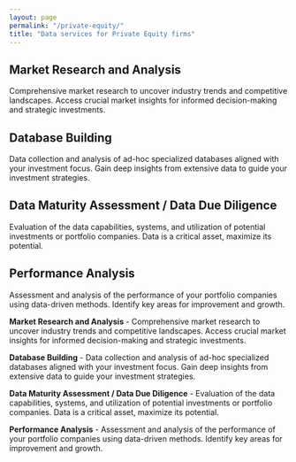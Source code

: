 ```yaml
---
layout: page
permalink: "/private-equity/"
title: "Data services for Private Equity firms"
---
```


## Market Research and Analysis
Comprehensive market research to uncover industry trends and competitive landscapes. Access crucial market insights for informed decision-making and strategic investments.

## **Database Building**
Data collection and analysis of ad-hoc specialized databases aligned with your investment focus. Gain deep insights from extensive data to guide your investment strategies.

## **Data Maturity Assessment / Data Due Diligence**
Evaluation of the data capabilities, systems, and utilization of potential investments or portfolio companies. Data is a critical asset, maximize its potential.

## **Performance Analysis**
Assessment and analysis of the performance of your portfolio companies using data-driven methods. Identify key areas for improvement and growth.



**Market Research and Analysis** - Comprehensive market research to uncover industry trends and competitive landscapes. Access crucial market insights for informed decision-making and strategic investments.

**Database Building** - Data collection and analysis of ad-hoc specialized databases aligned with your investment focus. Gain deep insights from extensive data to guide your investment strategies.

**Data Maturity Assessment / Data Due Diligence** -  Evaluation of the data capabilities, systems, and utilization of potential investments or portfolio companies. Data is a critical asset, maximize its potential.

**Performance Analysis** - Assessment and analysis of the performance of your portfolio companies using data-driven methods. Identify key areas for improvement and growth.
